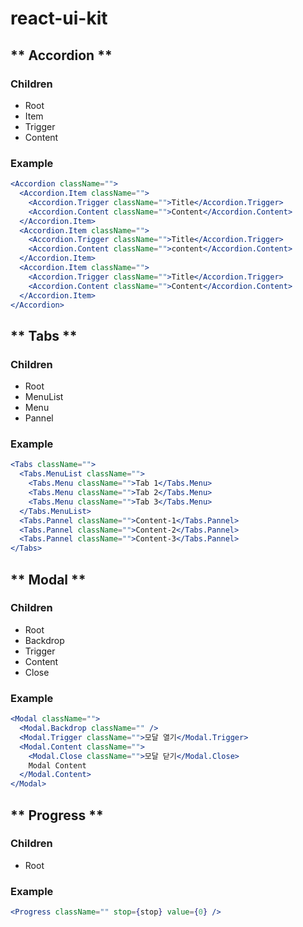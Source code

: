 # react-ui-kit

## ** Accordion **

### **Children**

- Root
- Item
- Trigger
- Content

### Example

```jsx
<Accordion className="">
  <Accordion.Item className="">
    <Accordion.Trigger className="">Title</Accordion.Trigger>
    <Accordion.Content className="">Content</Accordion.Content>
  </Accordion.Item>
  <Accordion.Item className="">
    <Accordion.Trigger className="">Title</Accordion.Trigger>
    <Accordion.Content className="">content</Accordion.Content>
  </Accordion.Item>
  <Accordion.Item className="">
    <Accordion.Trigger className="">Title</Accordion.Trigger>
    <Accordion.Content className="">Content</Accordion.Content>
  </Accordion.Item>
</Accordion>
```

## ** Tabs **

### **Children**

- Root
- MenuList
- Menu
- Pannel

### Example

```jsx
<Tabs className="">
  <Tabs.MenuList className="">
    <Tabs.Menu className="">Tab 1</Tabs.Menu>
    <Tabs.Menu className="">Tab 2</Tabs.Menu>
    <Tabs.Menu className="">Tab 3</Tabs.Menu>
  </Tabs.MenuList>
  <Tabs.Pannel className="">Content-1</Tabs.Pannel>
  <Tabs.Pannel className="">Content-2</Tabs.Pannel>
  <Tabs.Pannel className="">Content-3</Tabs.Pannel>
</Tabs>
```

## ** Modal **

### **Children**

- Root
- Backdrop
- Trigger
- Content
- Close

### Example

```jsx
<Modal className="">
  <Modal.Backdrop className="" />
  <Modal.Trigger className="">모달 열기</Modal.Trigger>
  <Modal.Content className="">
    <Modal.Close className="">모달 닫기</Modal.Close>
    Modal Content
  </Modal.Content>
</Modal>
```

## ** Progress **

### **Children**

- Root

### Example

```jsx
<Progress className="" stop={stop} value={0} />
```

<!--
## ** Carousel **

### **Children**

- Root
- ItemList
- Item
- Navigator
- Indicator

### Example

```jsx
<Carousel itemLength={3}>
  <CarouselItemList>
    <CarouselItem index={0}></CarouselItem>
    <CarouselItem index={1}></CarouselItem>
    <CarouselItem index={2}></CarouselItem>
  </CarouselItemList>
  <CarouselNavigator />
  <CarouselIndicator />
</Carousel>
```

## ** Calendar **

### **Children**

- Root
- Current
- Navigator
- Body

### Example

```jsx
<Calendar onChange={handleChangeDate} value={date}>
  <Calendar.Current />
  <Calendar.Navigator />
  <Calendar.Body />
</Calendar>
```

## ** Pagination **

### **Children**

- Root
- PageButtons
- Navigator

### Example

```jsx
<Pagination
  itemLength={235}
  value={page}
  pageSize={10}
  onPageChange={handlePageChange}
>
  <Pagination.PageButtons />
  <Pagination.Navigator />
</Pagination>
```

## ** Popover **

### **Children**

- Root
- Trigger
- Content

### Example

```jsx
<Popover>
  <Popover.Trigger>Open</Popover.Trigger>
  <Popover.Content>Place content for the popover here.</Popover.Content>
</Popover>
```
## ** DatePicker **

### **Children**

- Root

### Example

```jsx
<DatePicker date={new Date()} onChangeDate={handleChangeDate} />
```

## ** Breadcrumb **

### **Children**

- Root
- Item

### Example

```jsx
<Breadcrumb width="500px">
  <Breadcrumb.Item href="/a">A</Breadcrumb.Item>
  <Breadcrumb.Item href="/a-a">A-A</Breadcrumb.Item>
  <Breadcrumb.Item href="/a-a-a">A-A-A</Breadcrumb.Item>
  <Breadcrumb.Item href="/a-a-a-a">A-A-A</Breadcrumb.Item>
  <Breadcrumb.Item href="/a-a-a-a-a">A-A-A</Breadcrumb.Item>
</Breadcrumb>
```

## ** Select **

### **Children**

- Root
- Trigger
- Content
- Item

### Example

````jsx
<Select onChange={handleChangeValue} value={selectedValue}>
  <Select.Trigger />

  <Select.Content>
    <Select.Item value={'1'}>One</Select.Item>
    <Select.Item value={'2'}>Two</Select.Item>
    <Select.Item value={'3'}>Three</Select.Item>
  </Select.Content>
</Select>
``` -->

```

```
